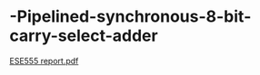 # -Pipelined-synchronous-8-bit-carry-select-adder
[ESE555 report.pdf](https://github.com/chaturbhujr/-Pipelined-synchronous-8-bit-carry-select-adder/files/1614299/ESE555.report.pdf)
